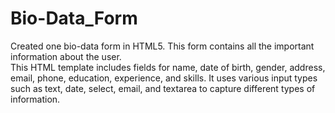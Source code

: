 # Bio-Data_Form
Created one bio-data form in HTML5. This form contains all the important information about the user.<br>
This HTML template includes fields for name, date of birth, gender, address, email, phone, education, experience, and skills. It uses various input types such as text, date, select, email, and textarea to capture different types of information.
